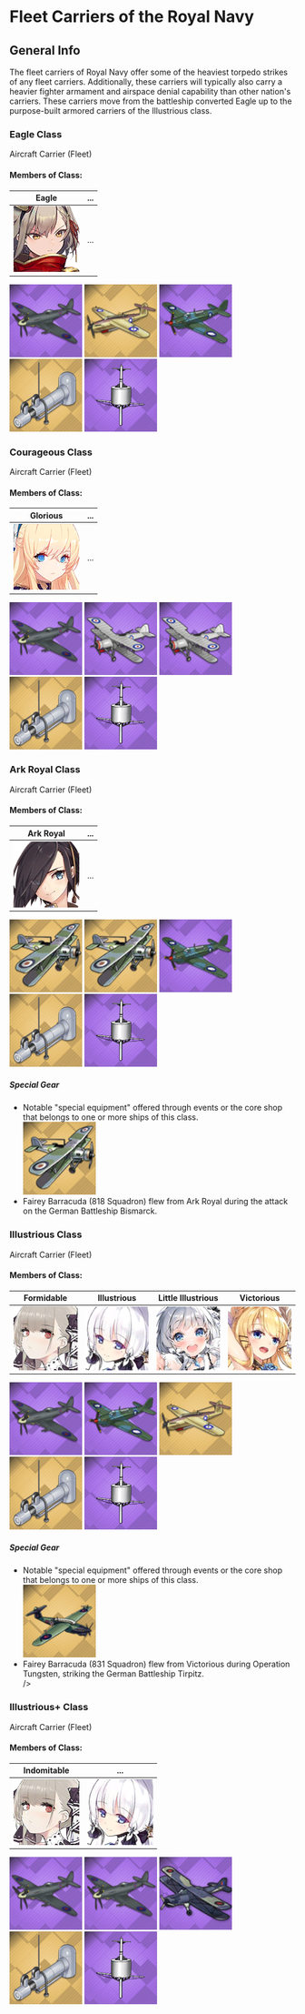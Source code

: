 # Fleet Carriers of the Royal Navy

## General Info

The fleet carriers of Royal Navy offer some of the heaviest torpedo strikes of any fleet carriers. Additionally, these carriers will typically also carry a heavier fighter armament and airspace denial capability than other nation's carriers. These carriers move from the battleship converted Eagle up to the purpose-built armored carriers of the Illustrious class.

### Eagle Class

Aircraft Carrier (Fleet) <br/>

#### Members of Class: <br/>
Eagle | ...
| ----- | ----- |
![Eagle](/Icons/Ship/RoyalNavy/Eagle.png) | ... <br/>


![SupermarineSeafire](/Icons/Equipment/Aircraft/Fighter/SupermarineSeafire.png)
![FaireyBarracuda](/Icons/Equipment/Aircraft/Torpedo/FaireyBarracuda.png)
![FaireyFulmar](/Icons/Equipment/Aircraft/Bomber/FaireyFulmar.png)
![SteamCatapult](/Icons/Equipment/Auxiliary/SteamCatapult.png)
![HomingBeacon](/Icons/Equipment/Auxiliary/HomingBeacon.png) <br/>

### Courageous Class

Aircraft Carrier (Fleet) <br/>

#### Members of Class: <br/>
Glorious | ...
| ----- | ----- |
![Glorious](/Icons/Ship/RoyalNavy/Glorious.png) | ... <br/>


![SupermarineSeafire](/Icons/Equipment/Aircraft/Fighter/SupermarineSeafire.png)
![FaireySwordfish](/Icons/Equipment/Aircraft/Torpedo/FaireySwordfish.png)
![FaireySwordfish](/Icons/Equipment/Aircraft/Torpedo/FaireySwordfish.png)
![SteamCatapult](/Icons/Equipment/Auxiliary/SteamCatapult.png)
![HomingBeacon](/Icons/Equipment/Auxiliary/HomingBeacon.png) <br/>

### Ark Royal Class

Aircraft Carrier (Fleet) <br/>

#### Members of Class: <br/>
Ark Royal | ...
| ----- | ----- |
![Ark Royal](/Icons/Ship/RoyalNavy/Ark_Royal.png) | ... <br/>


![FaireySwordfish818](/Icons/Equipment/Aircraft/Torpedo/FaireySwordfish818.png)
![FaireySwordfish818](/Icons/Equipment/Aircraft/Torpedo/FaireySwordfish818.png)
![FaireyFulmar](/Icons/Equipment/Aircraft/Bomber/FaireyFulmar.png)
![SteamCatapult](/Icons/Equipment/Auxiliary/SteamCatapult.png)
![HomingBeacon](/Icons/Equipment/Auxiliary/HomingBeacon.png) <br/>

##### Special Gear <br/>

* Notable "special equipment" offered through events or the core shop that belongs to one or more ships of this class.<br/>
![FaireySwordfish818](/Icons/Equipment/Aircraft/Torpedo/FaireySwordfish818.png)
* Fairey Barracuda (818 Squadron) flew from Ark Royal during the attack on the German Battleship Bismarck.<br/>

### Illustrious Class

Aircraft Carrier (Fleet) <br/>

#### Members of Class: <br/>
Formidable | Illustrious | Little Illustrious | Victorious
| ----- | ----- | ----- | -----
![Formidable](/Icons/Ship/RoyalNavy/Formidable.png) | ![Illustrious](/Icons/Ship/RoyalNavy/Illustrious.png) | ![Little Illustrious](/Icons/Ship/RoyalNavy/Little_Illustrious.png) | ![Victorious](/Icons/Ship/RoyalNavy/Victorious.png) <br/>


![SupermarineSeafire](/Icons/Equipment/Aircraft/Fighter/SupermarineSeafire.png)
![FaireyFulmar](/Icons/Equipment/Aircraft/Bomber/FaireyFulmar.png)
![FaireyBarracuda](/Icons/Equipment/Aircraft/Torpedo/FaireyBarracuda.png)
![SteamCatapult](/Icons/Equipment/Auxiliary/SteamCatapult.png)
![HomingBeacon](/Icons/Equipment/Auxiliary/HomingBeacon.png) <br/>

##### Special Gear <br/>

* Notable "special equipment" offered through events or the core shop that belongs to one or more ships of this class.<br/>
![FaireyBarracuda831](/Icons/Equipment/Aircraft/Bomber/FaireyBarracuda831.png)
* Fairey Barracuda (831 Squadron) flew from Victorious during Operation Tungsten, striking the German Battleship Tirpitz.<br/>/>

### Illustrious+ Class

Aircraft Carrier (Fleet) <br/>

#### Members of Class: <br/>
Indomitable | ...
| ----- | ----- 
![Formidable](/Icons/Ship/RoyalNavy/Formidable.png) | ![Illustrious](/Icons/Ship/RoyalNavy/Illustrious.png) | ![Little Illustrious](/Icons/Ship/RoyalNavy/Little_Illustrious.png) | ![Victorious](/Icons/Ship/RoyalNavy/Victorious.png) <br/>


![SupermarineSeafire](/Icons/Equipment/Aircraft/Fighter/SupermarineSeafire.png)
![SupermarineSeafire](/Icons/Equipment/Aircraft/Fighter/SupermarineSeafire.png)
![FaireyAlbacore](/Icons/Equipment/Aircraft/Torpedo/FaireyAlbacore.png)
![SteamCatapult](/Icons/Equipment/Auxiliary/SteamCatapult.png)
![HomingBeacon](/Icons/Equipment/Auxiliary/HomingBeacon.png) <br/>
